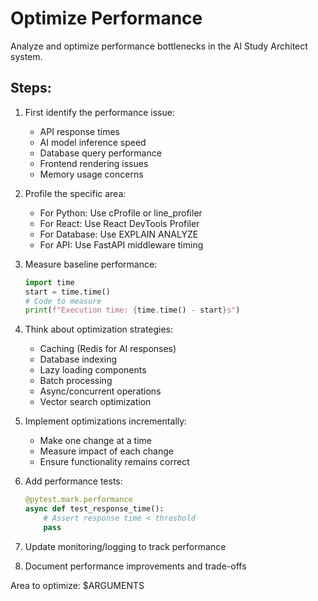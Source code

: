# Optimize Performance

Analyze and optimize performance bottlenecks in the AI Study Architect system.

## Steps:

1. First identify the performance issue:
   - API response times
   - AI model inference speed
   - Database query performance
   - Frontend rendering issues
   - Memory usage concerns

2. Profile the specific area:
   - For Python: Use cProfile or line_profiler
   - For React: Use React DevTools Profiler
   - For Database: Use EXPLAIN ANALYZE
   - For API: Use FastAPI middleware timing

3. Measure baseline performance:
   ```python
   import time
   start = time.time()
   # Code to measure
   print(f"Execution time: {time.time() - start}s")
   ```

4. Think about optimization strategies:
   - Caching (Redis for AI responses)
   - Database indexing
   - Lazy loading components
   - Batch processing
   - Async/concurrent operations
   - Vector search optimization

5. Implement optimizations incrementally:
   - Make one change at a time
   - Measure impact of each change
   - Ensure functionality remains correct

6. Add performance tests:
   ```python
   @pytest.mark.performance
   async def test_response_time():
       # Assert response time < threshold
       pass
   ```

7. Update monitoring/logging to track performance

8. Document performance improvements and trade-offs

Area to optimize: $ARGUMENTS